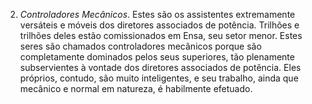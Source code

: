 2. *Controladores Mecânicos*. Estes são os assistentes extremamente versáteis e móveis dos diretores associados de potência. Trilhões e trilhões deles estão comissionados em Ensa, seu setor menor. Estes seres são chamados controladores mecânicos porque são completamente dominados pelos seus superiores, tão plenamente subservientes à vontade dos diretores associados de potência. Eles próprios, contudo, são muito inteligentes, e seu trabalho, ainda que mecânico e normal em natureza, é habilmente efetuado.
